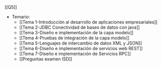 [[Q5]]

+ Temario:
	+ [[Tema 1-Introducción al desarrollo de aplicaciones empresariales]]
	+ [[Tema 2-JDBC Conectividad de bases de datos con java]]
	+ [[Tema 3-Diseño e implementación de la capa modelo]]
	+ [[Tema 4-Pruebas de integración de la capa modelo]]
	+ [[Tema 5-Lenguajes de intercambio de datos XML y JSON]]
	+ [[Tema 6-Diseño e implementación de servicios web REST]]
	+ [[Tema 7-Diseño e implementación de Servicios RPC]]
	+ [[Preguntas examen ISD]]
